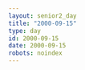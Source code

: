 ```yaml
---
layout: senior2_day
title: "2000-09-15"
type: day
id: 2000-09-15
date: 2000-09-15
robots: noindex
---
```


